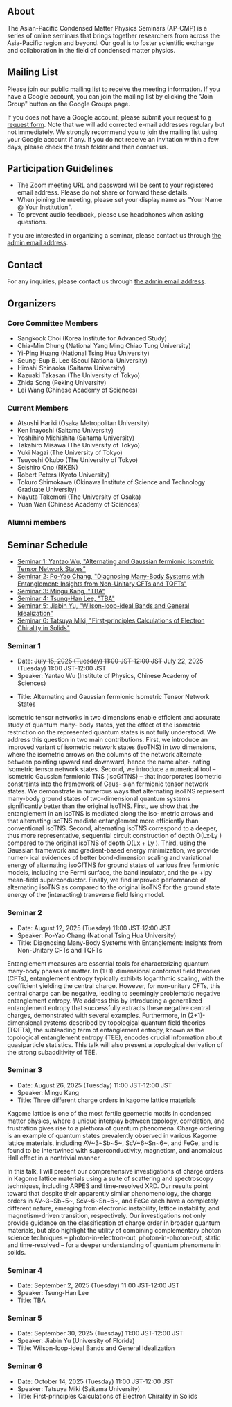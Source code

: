 ## About

The Asian-Pacific Condensed Matter Physics Seminars (AP-CMP) is a series of online seminars that brings together researchers from across the Asia-Pacific region and beyond. Our goal is to foster scientific exchange and collaboration in the field of condensed matter physics.

## Mailing List
Please join [our public mailing list](https://groups.google.com/g/apcmpseminar_public/) to receive the meeting information.
If you have a Google account, you can join the mailing list by clicking the "Join Group" button on the Google Groups page.

If you does not have a Google account, please submit your request to [a request form](https://forms.gle/vXqGaJDk1SyiyqZn6).
Note that we will add corrected e-mail addresses regulary but not immediately.
We strongly recommend you to join the mailing list using your Google account if any.
If you do not receive an invitation within a few days, please check the trash folder and then contact us.

## Participation Guidelines

* The Zoom meeting URL and password will be sent to your registered email address. Please do not share or forward these details.
* When joining the meeting, please set your display name as "Your Name @ Your Institution".
* To prevent audio feedback, please use headphones when asking questions.


If you are interested in organizing a seminar, please contact us through [the admin email address](mailto:mapcmpseminar_admin@googlegroups.com).

## Contact

For any inquiries, please contact us through [the admin email address](mailto:mapcmpseminar_admin@googlegroups.com).


## Organizers
### Core Committee Members
- Sangkook Choi (Korea Institute for Advanced Study)
- Chia-Min Chung (National Yang Ming Chiao Tung University)
- Yi-Ping Huang (National Tsing Hua University)
- Seung-Sup B. Lee (Seoul National University)
- Hiroshi Shinaoka (Saitama University)
- Kazuaki Takasan (The University of Tokyo)
- Zhida Song (Peking University)
- Lei Wang (Chinese Academy of Sciences)

### Current Members
- Atsushi Hariki (Osaka Metropolitan University)
- Ken Inayoshi (Saitama University)
- Yoshihiro Michishita (Saitama University)
- Takahiro Misawa (The University of Tokyo)
- Yuki Nagai (The University of Tokyo)
- Tsuyoshi Okubo (The University of Tokyo)
- Seishiro Ono (RIKEN)
- Robert Peters (Kyoto University)
- Tokuro Shimokawa (Okinawa Institute of Science and Technology Graduate University)
- Nayuta Takemori (The University of Osaka)
- Yuan Wan (Chinese Academy of Sciences)

### Alumni members

## Seminar Schedule

- [Seminar 1: Yantao Wu, "Alternating and Gaussian fermionic Isometric Tensor Network States"](#seminar-1)
- [Seminar 2: Po-Yao Chang, "Diagnosing Many-Body Systems with Entanglement: Insights from Non-Unitary CFTs and TQFTs"](#seminar-2)
- [Seminar 3: Mingu Kang, "TBA"](#seminar-3)
- [Seminar 4: Tsung-Han Lee, "TBA"](#seminar-4)
- [Seminar 5: Jiabin Yu, "Wilson-loop-ideal Bands and General Idealization"](#seminar-5)
- [Seminar 6: Tatsuya Miki, "First-principles Calculations of Electron Chirality in Solids"](#seminar-6)

### Seminar 1
* Date: ~~July 15, 2025 (Tuesday) 11:00 JST-12:00 JST~~ July 22, 2025 (Tuesday) 11:00 JST-12:00 JST 
* Speaker: Yantao Wu (Institute of Physics, Chinese Academy of Sciences)<br>
<!-- * Bio: Yantao Wu is an associate professor at the Instittute of Physics in the Chinese Academy of Sciences. He obtained a B.S. in physics from Harvey Mudd College, and a PhD in physics from Princeton University. He was trained as a postdoc in UC Berkeley and RIKEN. He is broadly interested in the computational aspect of statistical physics, tensor networks, and quantum information. -->

* Title: Alternating and Gaussian fermionic Isometric Tensor Network States

Isometric tensor networks in two dimensions enable efficient and accurate study of quantum many-
body states, yet the effect of the isometric restriction on the represented quantum states is not fully
understood. We address this question in two main contributions. First, we introduce an improved
variant of isometric network states (isoTNS) in two dimensions, where the isometric arrows on the
columns of the network alternate between pointing upward and downward, hence the name alter-
nating isometric tensor network states. Second, we introduce a numerical tool – isometric Gaussian
fermionic TNS (isoGfTNS) – that incorporates isometric constraints into the framework of Gaus-
sian fermionic tensor network states. We demonstrate in numerous ways that alternating isoTNS
represent many-body ground states of two-dimensional quantum systems significantly better than
the original isoTNS. First, we show that the entanglement in an isoTNS is mediated along the iso-
metric arrows and that alternating isoTNS mediate entanglement more efficiently than conventional
isoTNS. Second, alternating isoTNS correspond to a deeper, thus more representative, sequential
circuit construction of depth O(Lx·Ly ) compared to the original isoTNS of depth O(Lx + Ly ).
Third, using the Gaussian framework and gradient-based energy minimization, we provide numer-
ical evidences of better bond-dimension scaling and variational energy of alternating isoGfTNS for
ground states of various free fermionic models, including the Fermi surface, the band insulator, and
the px +ipy mean-field superconductor. Finally, we find improved performance of alternating isoTNS
as compared to the original isoTNS for the ground state energy of the (interacting) transverse field
Ising model.

### Seminar 2
* Date: August 12, 2025 (Tuesday) 11:00 JST-12:00 JST
* Speaker: Po-Yao Chang (National Tsing Hua University)
* Title: Diagnosing Many-Body Systems with Entanglement: Insights from Non-Unitary CFTs and TQFTs

Entanglement measures are essential tools for characterizing quantum many-body phases of matter. In (1+1)-dimensional conformal field theories (CFTs), entanglement entropy typically exhibits logarithmic scaling, with the coefficient yielding the central charge. However, for non-unitary CFTs, this central charge can be negative, leading to seemingly problematic negative entanglement entropy. We address this by introducing a generalized entanglement entropy that successfully extracts these negative central charges, demonstrated with several examples. Furthermore, in (2+1)-dimensional systems described by topological quantum field theories (TQFTs), the subleading term of entanglement entropy, known as the topological entanglement entropy (TEE), encodes crucial information about quasiparticle statistics. This talk will also present a topological derivation of the strong subadditivity of TEE.

### Seminar 3
* Date: August 26, 2025 (Tuesday) 11:00 JST-12:00 JST
* Speaker: Mingu Kang
* Title: Three different charge orders in kagome lattice materials

Kagome lattice is one of the most fertile geometric motifs in condensed matter physics, where a unique interplay between topology, correlation, and frustration gives rise to a plethora of quantum phenomena. Charge ordering is an example of quantum states prevalently observed in various Kagome lattice materials, including AV~3~Sb~5~, ScV~6~Sn~6~, and FeGe, and is found to be intertwined with superconductivity, magnetism, and anomalous Hall effect in a nontrivial manner.

In this talk, I will present our comprehensive investigations of charge orders in Kagome lattice materials using a suite of scattering and spectroscopy techniques, including ARPES and time-resolved XRD. Our results point toward that despite their apparently similar phenomenology, the charge orders in AV~3~Sb~5~, ScV~6~Sn~6~, and FeGe each have a completely different nature, emerging from electronic instability, lattice instability, and magnetism-driven transition, respectively. Our investigations not only provide guidance on the classification of charge order in broader quantum materials, but also highlight the utility of combining complementary photon science techniques – photon-in-electron-out, photon-in-photon-out, static and time-resolved – for a deeper understanding of quantum phenomena in solids.

### Seminar 4
* Date: September 2, 2025 (Tuesday) 11:00 JST-12:00 JST
* Speaker: Tsung-Han Lee
* Title: TBA

### Seminar 5
* Date: September 30, 2025 (Tuesday) 11:00 JST-12:00 JST
* Speaker: Jiabin Yu (University of Florida)
* Title: Wilson-loop-ideal Bands and General Idealization

### Seminar 6
* Date: October 14, 2025 (Tuesday) 11:00 JST-12:00 JST
* Speaker: Tatsuya Miki (Saitama University)
* Title: First-principles Calculations of Electron Chirality in Solids
